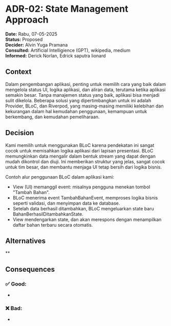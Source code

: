 # ADR-02: State Management Approach

**Date:** Rabu, 07-05-2025  
**Status:** Proposed  
**Decider:** Alvin Yuga Pramana <br>
**Consulted:** Artificial Intelligience (GPT), wikipedia, medium <br>
**Informed:** Derick Norlan, Edrick saputra lionard


## Context
Dalam pengembangan aplikasi, penting untuk memilih cara yang baik dalam mengelola status UI, logika aplikasi, dan aliran data, terutama ketika aplikasi semakin besar. Tanpa manajemen status yang baik, aplikasi bisa menjadi sulit dikelola. Beberapa solusi yang dipertimbangkan untuk ini adalah Provider, BLoC, dan Riverpod, yang masing-masing memiliki kelebihan dan kekurangan dalam hal kemudahan penggunaan, kemampuan untuk berkembang, dan kemudahan pemeliharaan.

## Decision
Kami memilih untuk menggunakan BLoC karena pendekatan ini sangat cocok untuk memisahkan logika aplikasi dari lapisan presentasi. BLoC memungkinkan data mengalir dalam bentuk stream yang dapat dengan mudah dikontrol dan diuji. Ini memberikan struktur yang jelas, sangat cocok untuk tim besar, dan membantu menjaga UI tetap bersih dari logika bisnis.

Contoh alur penggunaan BLoC dalam aplikasi kami:
* View (UI) memanggil event: misalnya pengguna menekan tombol "Tambah Bahan".
* BLoC menerima event TambahBahanEvent, memproses logika bisnis seperti validasi, dan menyimpan data ke database.
* Setelah data berhasil ditambahkan, BLoC mengeluarkan state baru BahanBerhasilDitambahkanState.
* View mendengarkan state, dan akan merespons dengan menampilkan daftar bahan terbaru secara otomatis.

## Alternatives
**

## Consequences


### ✅ Good:
- 

### ❌ Bad:
- 